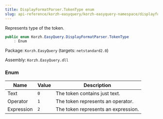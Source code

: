 ```yaml
---
title: DisplayFormatParser.TokenType enum
slug: api-reference/korzh-easyquery/korzh-easyquery-namespace/displayformatparser-tokentype-enum
---
```


Represents type of the token.
```csharp
public enum Korzh.EasyQuery.DisplayFormatParser.TokenType
    : Enum

```
Package: `Korzh.EasyQuery` (targets: `netstandard2.0`)

Assembly: `Korzh.EasyQuery.dll`

### Enum

| Name | Value | Description | 
| --- | --- | --- | 
| Text | `0` | The token contains just text. | 
| Operator | `1` | The token represents an operator. | 
| Expression | `2` | The token represents an expression. |